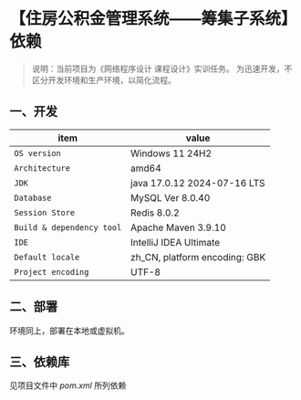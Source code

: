 # 【住房公积金管理系统——筹集子系统】依赖

> 说明：当前项目为《网络程序设计 课程设计》实训任务。
> 为迅速开发，不区分开发环境和生产环境，以简化流程。

## 一、开发
| item                      | value                         |
|---------------------------|-------------------------------|
| `OS version`              | Windows 11 24H2               |
| `Architecture`            | amd64                         |
| `JDK`                     | java 17.0.12 2024-07-16 LTS   |
| `Database`                | MySQL  Ver 8.0.40             |
| `Session Store`           | Redis 8.0.2                   |
| `Build & dependency tool` | Apache Maven 3.9.10           |
| `IDE`                     | IntelliJ IDEA Ultimate        |
| `Default locale`          | zh_CN, platform encoding: GBK |
| `Project encoding`        | UTF-8                         |

## 二、部署
环境同上，部署在本地或虚拟机。

## 三、依赖库
见项目文件中 *pom.xml* 所列依赖
